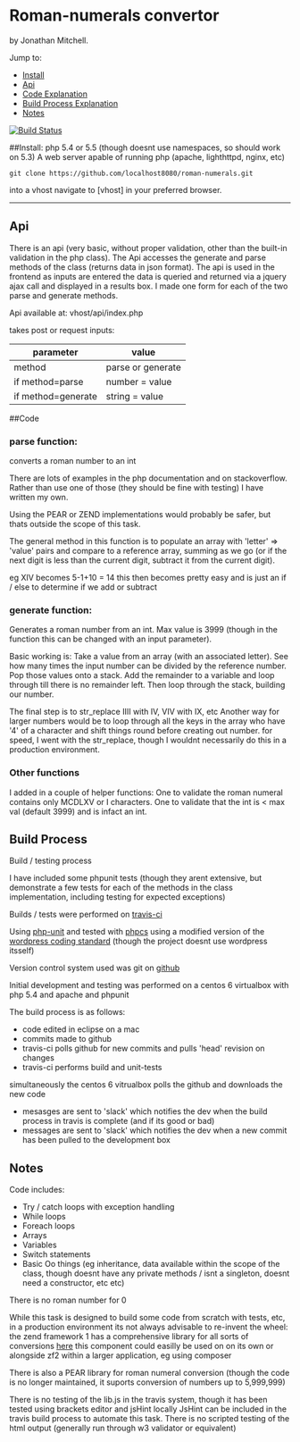 # Roman-numerals convertor

by Jonathan Mitchell.

Jump to:
 - [Install](#install)
 - [Api](#api)
 - [Code Explanation](#code)
 - [Build Process Explanation](#build-process)
 - [Notes](#notes)

[![Build Status](https://travis-ci.org/localhost8080/roman-numerals.svg?branch=master)](https://travis-ci.org/localhost8080/roman-numerals)

##Install:
php 5.4 or 5.5 (though doesnt use namespaces, so should work on 5.3)
A web server apable of running php (apache, lighthttpd, nginx, etc)

    git clone https://github.com/localhost8080/roman-numerals.git

into a vhost
navigate to [vhost] in your preferred browser.

-----------

## Api

There is an api (very basic, without proper validation, other than the built-in validation in the php class).
The Api accesses the generate and parse methods of the class (returns data in json format). The api is used in the frontend as inputs are entered the data is queried and returned via a jquery ajax call and displayed in a results box.
I made one form for each of the two parse and generate methods.

Api available at:
vhost/api/index.php


takes post or request inputs:

parameter|value
---------|--------
method|parse or generate
if method=parse|number = value
if method=generate|string = value

##Code

### parse function:
converts a roman number to an int

There are lots of examples in the php documentation and on stackoverflow.
Rather than use one of those (they should be fine with testing) I have written my own.

Using the PEAR or ZEND implementations would probably be safer, but thats outside the scope of this 
task.

The general method in this function is to populate an array with 'letter' => 'value' pairs and compare to a reference array, 
summing as we go (or if the next digit is less than the current digit, subtract it from the current digit).

eg XIV becomes 5-1+10 = 14
this then becomes pretty easy and is just an if / else to determine if we add or subtract

### generate function:
Generates a roman number from an int.
Max value is 3999 (though in the function this can be changed with an input parameter).

Basic working is:
Take a value from an array (with an associated letter).
See how many times the input number can be divided by the reference number.
Pop those values onto a stack.
Add the remainder to a variable and loop through till there is no remainder left.
Then loop through the stack, building our number.

The final step is to str_replace IIII with IV, VIV with IX, etc
Another way for larger numbers would be to loop through all the keys in the array who have '4' of a character and shift things round before creating out number.
for speed, I went with the str_replace, though I wouldnt necessarily do this in a production environment.

### Other functions
I added in a couple of helper functions:
One to validate the roman numeral contains only MCDLXV or I characters.
One to validate that the int is < max val (default 3999) and is infact an int.

## Build Process

Build / testing process

I have included some phpunit tests (though they arent extensive, but demonstrate a few tests for each of the methods in the class implementation, including testing for expected exceptions)

Builds / tests were performed on [travis-ci](https://travis-ci.org/localhost8080/roman-numerals)

Using [php-unit](http://phpunit.de/) and tested with [phpcs](https://github.com/squizlabs/PHP_CodeSniffer) using a modified version of the [wordpress coding standard](https://github.com/WordPress-Coding-Standards/WordPress-Coding-Standards) (though the project doesnt use wordpress itsself)

Version control system used was git on [github](https://github.com/localhost8080/roman-numerals)


Initial development and testing was performed on a centos 6 virtualbox with php 5.4 and apache and phpunit

The build process is as follows:
 - code edited in eclipse on a mac
 - commits made to github
 - travis-ci polls github for new commits and pulls 'head' revision on changes
 - travis-ci performs build and unit-tests

simultaneously the centos 6 vitrualbox polls the github and downloads the new code

 - mesasges are sent to 'slack' which notifies the dev when the build process in travis is complete (and if its good or bad)
 - messages are sent to 'slack' which notifies the dev when a new commit has been pulled to the development box


## Notes

Code includes:

 - Try / catch loops with exception handling
 - While loops
 - Foreach loops
 - Arrays
 - Variables
 - Switch statements
 - Basic Oo things (eg inheritance, data available within the scope of the class, though doesnt have any private methods / isnt a singleton, doesnt need a constructor, etc etc)

There is no roman number for 0

While this task is designed to build some code from scratch with tests, etc, in a production environment its not always advisable to re-invent the wheel:
the zend framework 1 has a comprehensive library for all sorts of conversions [here](http://framework.zend.com/manual/1.0/en/zend.measure.types.html)
this component could easilly be used on on its own or alongside zf2 within a larger application, eg using composer

There is also a PEAR library for roman numeral conversion (though the code is no longer maintained, it suports conversion of numbers up to 5,999,999)

There is no testing of the lib.js in the travis system, though it has been tested using brackets editor and jsHint locally
JsHint can be included in the travis build process to automate this task.
There is no scripted testing of the html output (generally run through w3 validator or equivalent)



